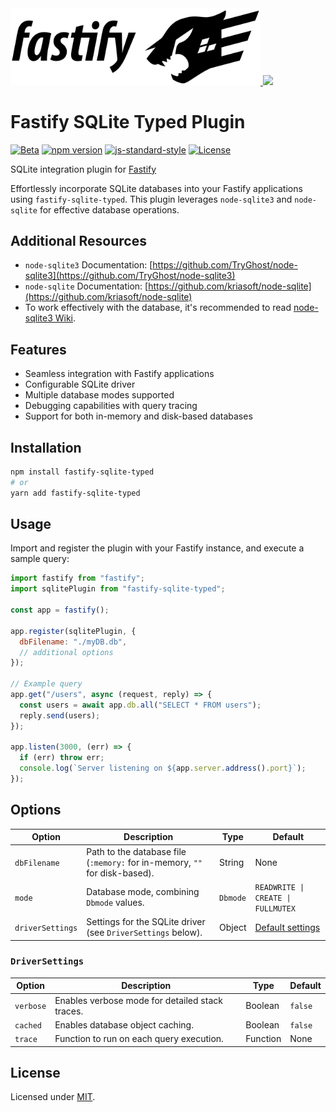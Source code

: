 <div disply="flex"> <a href="https://fastify.io/">
    <img
      src="https://github.com/fastify/graphics/raw/HEAD/fastify-landscape-outlined.svg"
      width="400"
      height="auto"
    />
      <img
      src="https://download.logo.wine/logo/SQLite/SQLite-Logo.wine.png"
      width="400"
      height="auto"
    />
   
  </a>
</div>

# Fastify SQLite Typed Plugin

[![Beta](https://img.shields.io/badge/status-beta-orange.svg)](https://github.com/yoav0gal/fastify-hana)
[![npm version](https://img.shields.io/npm/v/fastify-hana.svg?style=flat-square)](https://www.npmjs.com/package/fastify-hana)
[![js-standard-style](https://img.shields.io/badge/code%20style-standard-brightgreen.svg?style=flat)](http://standardjs.com/)
[![License](https://img.shields.io/npm/l/fastify-hana.svg?style=flat-square)](https://choosealicense.com/licenses/mit/)

SQLite integration plugin for [Fastify](https://www.fastify.io/)

Effortlessly incorporate SQLite databases into your Fastify applications using `fastify-sqlite-typed`. This plugin leverages `node-sqlite3` and `node-sqlite` for effective database operations.

## Additional Resources

- `node-sqlite3` Documentation: [https://github.com/TryGhost/node-sqlite3](https://github.com/TryGhost/node-sqlite3)
- `node-sqlite` Documentation: [https://github.com/kriasoft/node-sqlite](https://github.com/kriasoft/node-sqlite)
- To work effectively with the database, it's recommended to read [node-sqlite3 Wiki](https://github.com/TryGhost/node-sqlite3/wiki).

## Features

- Seamless integration with Fastify applications
- Configurable SQLite driver
- Multiple database modes supported
- Debugging capabilities with query tracing
- Support for both in-memory and disk-based databases

## Installation

```bash
npm install fastify-sqlite-typed
# or
yarn add fastify-sqlite-typed
```

## Usage

Import and register the plugin with your Fastify instance, and execute a sample query:

```javascript
import fastify from "fastify";
import sqlitePlugin from "fastify-sqlite-typed";

const app = fastify();

app.register(sqlitePlugin, {
  dbFilename: "./myDB.db",
  // additional options
});

// Example query
app.get("/users", async (request, reply) => {
  const users = await app.db.all("SELECT * FROM users");
  reply.send(users);
});

app.listen(3000, (err) => {
  if (err) throw err;
  console.log(`Server listening on ${app.server.address().port}`);
});
```

## Options

| Option           | Description                                                                | Type     | Default                             |
| ---------------- | -------------------------------------------------------------------------- | -------- | ----------------------------------- |
| `dbFilename`     | Path to the database file (`:memory:` for in-memory, `""` for disk-based). | String   | None                                |
| `mode`           | Database mode, combining `Dbmode` values.                                  | `Dbmode` | `READWRITE \| CREATE \| FULLMUTEX`  |
| `driverSettings` | Settings for the SQLite driver (see `DriverSettings` below).               | Object   | [Default settings](#driversettings) |

### `DriverSettings`

| Option    | Description                                     | Type     | Default |
| --------- | ----------------------------------------------- | -------- | ------- |
| `verbose` | Enables verbose mode for detailed stack traces. | Boolean  | `false` |
| `cached`  | Enables database object caching.                | Boolean  | `false` |
| `trace`   | Function to run on each query execution.        | Function | None    |

## License

Licensed under [MIT](https://choosealicense.com/licenses/mit/).
